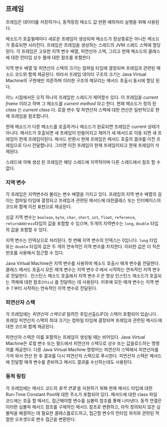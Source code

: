 ## 프레임

프레임은 데이터를 저장하거나, 동적링킹 메소드 값 반환 예외처리 실행을 위해 사용된다.

메소드가 호출될때마다 새로운 프레임이 생성되며 메소드가 정상종료든 아니든 메소드가 종료되면 사라진다. 프레임은 프레임을 생성하는 스레드의 JVM 스레드 스택에 할당된다. 각 프레임은 고유한 지역 변수 배열, 피연산자 스택, 그리고 현재 메소드의 클래스에 대한 런타임 상수 풀에 대한 참조를 포함한다

지역 변수 배열 및 피연산자 스택의 크기는 컴파일 타임에 결정되며 프레임과 관련된 메소드 코드와 함께 제공된다. 따라서 프레임 데이터 구조의 크기는 Java Virtual Machine의 구현에만 의존하며 이러한 구조의 메모리는 메서드 호출시 동시에 할당 된다.

어느 시점에서든 오직 하나의 프레임만 스레드가 제어할수 있다. 이 프레임을 *current frame* 이라고 하며 그 메소드를 *current method*  라고 한다. 현재 메소드가 정의 된 *class* 는 *current class* 다. 로컬 변수 및 피연산자 스택에 대한 연산은 일반적으로 현재 프레임을 참조합니다.

현재 메소드가 다른 메소드를 호출하거나 메소드가 완료되면 프레임은 current 상태가 아니다. 메서드가 호출되면 새 프레임이 만들어지고 제어가 새 메서드로 이동 되면 새 프레임이 현재 프레임이된다. 메서드 반환시 현재 프레임은 메서드 호출의 결과를 이전 프레임으로 다시 전달합니다. 그러면 이전 프레임이 현재 프레임이되고 현재 프레임이 삭제된다.

스레드에 의해 생성 된 프레임은 해당 스레드에 지역적이며 다른 스레드에서 참조 할 수 없다.

### 지역 변수

각 프레임은 지역변수라 불리는 변수 배열을 가지고 있다. 프레임의 지역 변수 배열의 길이는 컴파일 타임에 결정되고 프레임과 관련된 메서드에 대한클래스 또는 인터페이스의  코드와 함께 이진 표현으로 제공된다.

싱글 지역 변수는  `boolean`, `byte`, `char`, `short`, `int`, `float`, `reference`, `returnAddress`타입의 값을 포함할 수 있으며, 두개의 지역변수는 `long`, `double`  타입의 값을 포함할 수 있다.

지역 변수는 인덱싱으로 처리된다. 첫 번째 지역 변수의 인덱스는 0입니다.  `long` 타입 또는 `double` 타입의 값은 두 개의 연속적인 지역 변수를 차지한다. 이러한 값은 더 작은 번호를 사용해서 접근할 수 있다.

Java Virtual Machine은 지역 변수를 사용하여 메소드 호출시 매개 변수를 전달한다. 클래스 메서드 호출시 모든 매개 변수는 지역 변수 *0* 에서 시작하는 연속적인 지역 변수로 전달한다 . 인스턴스 메소드 호출에서 지역 변수 *0* 은 항상 인스턴스 메소드가 호출되는 객체에 대한 참조(`this`) 를 전달하는 데 사용된다. 이후에 모든 매개 변수는 지역 변수 *1* 부터 시작하는 연속적인 지역 변수로 전달된다.

### 피연산자 스택

각 프레임에는 *피연산자 스택으로* 알려진 후입선출(LIFO) 스택이 포함되어 있습니다 . 프레임 피연산자 스택의 최대 크기는 컴파일 타임에 결정되며 프레임과 관련된 메서드에 대한 코드와 함께 제공된다.

피연산자 스택은 이를 포함하는 프레임이 생성될 때는 비어있다. Java Virtual Machine은 로컬 변수 또는 필드에서 피연산자 스택으로 상수 또는 값을로드하는 명령어를 제공한다. 다른 Java Virtual Machine 명령어는 피연산자 스택에서 피연산자를 가져 와서 연산 한 후 결과를 다시 피연산자 스택으로 푸시한다. 피연산자 스택은 메서드에 전달할 매개 변수를 준비하고 메서드 결과를 수신하는데도 사용된다.

### 동적 링킹

각 프레임에는 메서드 코드의 *동적 연결* 을 지원하기 위해 현재 메서드 타입에 대한 Run-Time Constant Pool에 대한 주소가 포함되어 있다. 메서드에 대한 class 파일 코드에는 호출 할 메서드, 접근해야할 변수를 심볼릭 참조를 통해 나타낸다. 동적 연결은 이러한 심볼릭 메서드 참조를 구체적인 메서드 참조로 변환하고, 아직 정의되지 않은 심볼릭을 해결하는 데 필요한 클래스를로드하고,  접근할 변수의 런타임 위치와 관련된 적절한 오프셋으로 변수 접근을 변환한다.